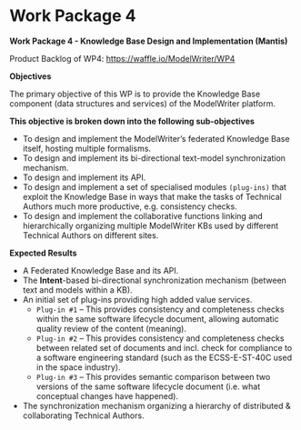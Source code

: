 Work Package 4
===
**Work Package 4 - Knowledge Base Design and Implementation (Mantis)**

Product Backlog of WP4: https://waffle.io/ModelWriter/WP4

**Objectives**

The primary objective of this WP is to provide the Knowledge Base component (data structures and services) of the ModelWriter platform.

**This objective is broken down into the following sub-objectives**

 * To design and implement the ModelWriter’s federated Knowledge Base itself, hosting multiple formalisms. 
 * To design and implement its bi-directional text-model synchronization mechanism.
 * To design and implement its API.
 * To design and implement a set of specialised modules `(plug-ins)` that exploit the Knowledge Base in ways that make the tasks of Technical Authors much more productive, e.g. consistency checks.
 * To design and implement the collaborative functions linking and hierarchically organizing multiple ModelWriter KBs used by different Technical Authors on different sites.

**Expected Results**

 * A Federated Knowledge Base and its API.
 * The **Intent**-based bi-directional synchronization mechanism (between text and models within a KB).
 * An initial set of plug-ins providing high added value services.
   * `Plug-in #1` – This provides consistency and completeness checks within the same software lifecycle document, allowing automatic quality review of the content (meaning).
   * `Plug-in #2` – This provides consistency and completeness checks between related set of documents and incl. check for compliance to a software engineering standard (such as the ECSS-E-ST-40C used in the space industry).
   * `Plug-in #3` – This provides semantic comparison between two versions of the same software lifecycle document (i.e. what conceptual changes have happened).
 * The synchronization mechanism organizing a hierarchy of distributed & collaborating Technical Authors.


